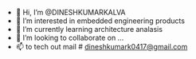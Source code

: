 - 👋 Hi, I’m @DINESHKUMARKALVA
- 👀 I’m interested in embedded engineering products 
- 🌱 I’m currently learning architecture analasis 
- 💞️ I’m looking to collaborate on ...
- 📫 to tech out mail # dineshkumark0417@gmail.com

<!---
DINESHKUMARKALVA/DINESHKUMARKALVA is a ✨ special ✨ repository because its `README.md` (this file) appears on your GitHub profile.
You can click the Preview link to take a look at your changes.
--->
